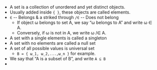 * A set is a collection of unordered and yet distinct objects.
* Usually added inside `{ }`, these objects are called elements.
* `∈` -- Belongs & a striked through `/∈` -- Does not belong
	* If object ω belongs to set A, we say “ω belongs to A” and write ω ∈ A. 
	* Conversely, if ω is not in A, we write ω /∈ A.
* A set with a single elements is called a singleton
* A set with no elements are called a null set
* A set of all possible values is universal set
	* `B = { ω_1, ω_2,...,ω_n }` for example.
* We say that “A is a subset of B”, and write `A ⊆ B` 
* 